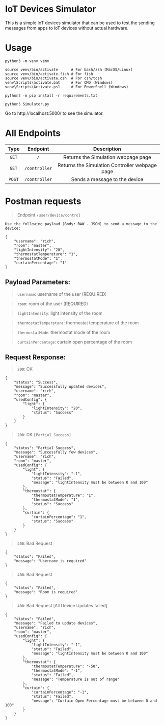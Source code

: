 # IoT Devices Simulator

This is a simple IoT devices simulator that can be used to test the sending messages from apps to IoT devices without actual hardware.


# Usage
    python3 -m venv venv

    source venv/bin/activate      # For bash/zsh (MacOS/Linux)
    source venv/bin/activate.fish # For fish
    source venv/bin/activate.csh  # For csh/tcsh
    venv\Scripts\activate.bat     # For CMD (Windows)
    venv\Scripts\Activate.ps1     # For PowerShell (Windows)
    
    python3 -m pip install -r requirements.txt

    python3 Simulator.py

Go to http://localhost:5000/ to see the simulator.

# All Endpoints

**Type**| **Endpoint**|**Description**
:-----:|:-----:|:-----:
`GET`| `/`| Returns the Simulation webpage page
`GET`| `/controller`| Returns the Simulation Controller webpage page
`POST`| `/controller`| Sends a message to the device

# Postman requests
> Endpoint  `/user/device/control`

`Use the following payload (Body: RAW - JSON) to send a message to the device:`

    {
        "username": "rich",
        "room": "master",
        "lightIntensity": "20",
        "thermostatTemperature": "1",
        "thermostatMode": "1",
        "curtainPercentage": "1"
    }

## Payload Parameters:

> `username`: username of the user (REQUIRED)

> `room`: room of the user (REQUIRED)

> `lightIntensity`: light intensity of the room

> `thermostatTemperature`: thermostat temperature of the room

> `thermostatMode`: thermostat mode of the room

> `curtainPercentage`: curtain open percentage of the room


## Request Response:

> `200`: OK

    {
        "status": "Success",
        "message": "Successfully updated devices",
        "username": "rich",
        "room": "master",
        "usedConfig": {
            "light": {
                "lightIntensity": "20",
                "status": "Success"
            }
        }
    }

> `200`: OK `[Partial Success]`

    {
        "status": "Partial Success",
        "message": "Successfully few devices",
        "username": "rich",
        "room": "master",
        "usedConfig": {
            "light": {
                "lightIntensity": "-1",
                "status": "Failed",
                "message": "lightIntensity must be between 0 and 100"
            },
            "thermostat": {
                "thermostatTemperature": "1",
                "thermostatMode": "1",
                "status": "Success"
            },
            "curtain": {
                "curtainPercentage": "1",
                "status": "Success"
            }
        }
    }

> `400`: Bad Request

    {
        "status": "Failed", 
        "message": "Username is required"
    }

> `400`: Bad Request

    {
        "status": "Failed", 
        "message": "Room is required"
    }

> `400`: Bad Request [All Device Updates failed]

    {
        "status": "Failed",
        "message": "Failed to update devices",
        "username": "rich",
        "room": "master",
        "usedConfig": {
            "light": {
                "lightIntensity": "-1",
                "status": "Failed",
                "message": "lightIntensity must be between 0 and 100"
            },
            "thermostat": {
                "thermostatTemperature": "-50",
                "thermostatMode": "-1",
                "status": "Failed",
                "message": "Temperature is out of range"
            },
            "curtain": {
                "curtainPercentage": "-1",
                "status": "Failed",
                "message": "Curtain Open Percentage must be between 0 and 100"
            }
        }
    }